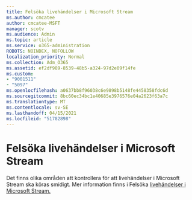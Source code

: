 ```yaml
---
title: Felsöka livehändelser i Microsoft Stream
ms.author: cmcatee
author: cmcatee-MSFT
manager: scotv
ms.audience: Admin
ms.topic: article
ms.service: o365-administration
ROBOTS: NOINDEX, NOFOLLOW
localization_priority: Normal
ms.collection: Adm_O365
ms.assetid: ef2df989-8539-48b5-a324-97d2e09f14fe
ms.custom:
- "9001511"
- "5097"
ms.openlocfilehash: a0637bb8f96038c6e9898b5148fe4458358fdc6d
ms.sourcegitcommit: 8bc60ec34bc1e40685e3976576e04a2623f63a7c
ms.translationtype: MT
ms.contentlocale: sv-SE
ms.lasthandoff: 04/15/2021
ms.locfileid: "51782898"
---
```

# <a name="troubleshooting-live-events-in-microsoft-stream"></a>Felsöka livehändelser i Microsoft Stream

Det finns olika områden att kontrollera för att livehändelser i Microsoft Stream ska köras smidigt. Mer information finns i Felsöka [livehändelser i Microsoft Stream.](https://docs.microsoft.com/stream/live-event-troubleshooting)
